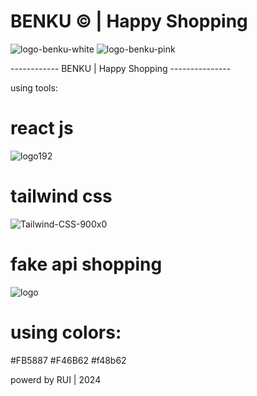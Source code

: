 # BENKU © | Happy Shopping 
![logo-benku-white](https://github.com/RUI-com/Benku-happy-shopping/assets/139192231/67572ca5-79ad-43a2-ab5e-7b1e4d816d57)
![logo-benku-pink](https://github.com/RUI-com/Benku-happy-shopping/assets/139192231/3a5739fb-21d4-4500-a8ae-71eef73e5fb4)

------------ BENKU | Happy Shopping ---------------

using tools:

# react js
![logo192](https://github.com/RUI-com/Benku-happy-shopping/assets/139192231/05fcb2f9-b24c-4088-8370-4aa05c8e476d)

# tailwind css
  ![Tailwind-CSS-900x0](https://github.com/RUI-com/Benku-happy-shopping/assets/139192231/b7932b60-3019-433f-a87e-873a22542cc4)

# fake api shopping
![logo](https://github.com/RUI-com/Benku-happy-shopping/assets/139192231/fef34251-5809-40a3-bc1b-e23f3a454d94)

# using colors:

#FB5887
#F46B62
#f48b62

powerd by RUI | 2024
